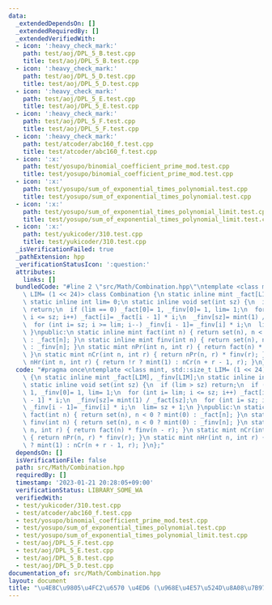 ```yaml
---
data:
  _extendedDependsOn: []
  _extendedRequiredBy: []
  _extendedVerifiedWith:
  - icon: ':heavy_check_mark:'
    path: test/aoj/DPL_5_B.test.cpp
    title: test/aoj/DPL_5_B.test.cpp
  - icon: ':heavy_check_mark:'
    path: test/aoj/DPL_5_D.test.cpp
    title: test/aoj/DPL_5_D.test.cpp
  - icon: ':heavy_check_mark:'
    path: test/aoj/DPL_5_E.test.cpp
    title: test/aoj/DPL_5_E.test.cpp
  - icon: ':heavy_check_mark:'
    path: test/aoj/DPL_5_F.test.cpp
    title: test/aoj/DPL_5_F.test.cpp
  - icon: ':heavy_check_mark:'
    path: test/atcoder/abc160_f.test.cpp
    title: test/atcoder/abc160_f.test.cpp
  - icon: ':x:'
    path: test/yosupo/binomial_coefficient_prime_mod.test.cpp
    title: test/yosupo/binomial_coefficient_prime_mod.test.cpp
  - icon: ':x:'
    path: test/yosupo/sum_of_exponential_times_polynomial.test.cpp
    title: test/yosupo/sum_of_exponential_times_polynomial.test.cpp
  - icon: ':x:'
    path: test/yosupo/sum_of_exponential_times_polynomial_limit.test.cpp
    title: test/yosupo/sum_of_exponential_times_polynomial_limit.test.cpp
  - icon: ':x:'
    path: test/yukicoder/310.test.cpp
    title: test/yukicoder/310.test.cpp
  _isVerificationFailed: true
  _pathExtension: hpp
  _verificationStatusIcon: ':question:'
  attributes:
    links: []
  bundledCode: "#line 2 \"src/Math/Combination.hpp\"\ntemplate <class mint, std::size_t\
    \ LIM= (1 << 24)> class Combination {\n static inline mint _fact[LIM], _finv[LIM];\n\
    \ static inline int lim= 0;\n static inline void set(int sz) {\n  if (lim > sz)\
    \ return;\n  if (lim == 0) _fact[0]= 1, _finv[0]= 1, lim= 1;\n  for (int i= lim;\
    \ i <= sz; i++) _fact[i]= _fact[i - 1] * i;\n  _finv[sz]= mint(1) / _fact[sz];\n\
    \  for (int i= sz; i >= lim; i--) _finv[i - 1]= _finv[i] * i;\n  lim= sz + 1;\n\
    \ }\npublic:\n static inline mint fact(int n) { return set(n), n < 0 ? mint(0)\
    \ : _fact[n]; }\n static inline mint finv(int n) { return set(n), n < 0 ? mint(0)\
    \ : _finv[n]; }\n static mint nPr(int n, int r) { return fact(n) * finv(n - r);\
    \ }\n static mint nCr(int n, int r) { return nPr(n, r) * finv(r); }\n static mint\
    \ nHr(int n, int r) { return !r ? mint(1) : nCr(n + r - 1, r); }\n};\n"
  code: "#pragma once\ntemplate <class mint, std::size_t LIM= (1 << 24)> class Combination\
    \ {\n static inline mint _fact[LIM], _finv[LIM];\n static inline int lim= 0;\n\
    \ static inline void set(int sz) {\n  if (lim > sz) return;\n  if (lim == 0) _fact[0]=\
    \ 1, _finv[0]= 1, lim= 1;\n  for (int i= lim; i <= sz; i++) _fact[i]= _fact[i\
    \ - 1] * i;\n  _finv[sz]= mint(1) / _fact[sz];\n  for (int i= sz; i >= lim; i--)\
    \ _finv[i - 1]= _finv[i] * i;\n  lim= sz + 1;\n }\npublic:\n static inline mint\
    \ fact(int n) { return set(n), n < 0 ? mint(0) : _fact[n]; }\n static inline mint\
    \ finv(int n) { return set(n), n < 0 ? mint(0) : _finv[n]; }\n static mint nPr(int\
    \ n, int r) { return fact(n) * finv(n - r); }\n static mint nCr(int n, int r)\
    \ { return nPr(n, r) * finv(r); }\n static mint nHr(int n, int r) { return !r\
    \ ? mint(1) : nCr(n + r - 1, r); }\n};"
  dependsOn: []
  isVerificationFile: false
  path: src/Math/Combination.hpp
  requiredBy: []
  timestamp: '2023-01-21 20:28:05+09:00'
  verificationStatus: LIBRARY_SOME_WA
  verifiedWith:
  - test/yukicoder/310.test.cpp
  - test/atcoder/abc160_f.test.cpp
  - test/yosupo/binomial_coefficient_prime_mod.test.cpp
  - test/yosupo/sum_of_exponential_times_polynomial.test.cpp
  - test/yosupo/sum_of_exponential_times_polynomial_limit.test.cpp
  - test/aoj/DPL_5_F.test.cpp
  - test/aoj/DPL_5_E.test.cpp
  - test/aoj/DPL_5_B.test.cpp
  - test/aoj/DPL_5_D.test.cpp
documentation_of: src/Math/Combination.hpp
layout: document
title: "\u4E8C\u9805\u4FC2\u6570 \u4ED6 (\u968E\u4E57\u524D\u8A08\u7B97) ($\\mathbb{F}_p$)"
---
```

